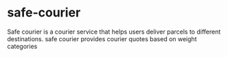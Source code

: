 # safe-courier

Safe courier is a courier service that helps users deliver parcels to different destinations. safe courier provides courier quotes based on weight categories